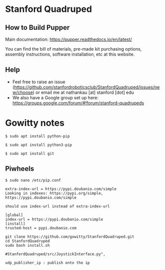 # Stanford Quadruped

## How to Build Pupper
Main documentation: https://pupper.readthedocs.io/en/latest/

You can find the bill of materials, pre-made kit purchasing options, assembly instructions, software installation, etc at this website.


## Help
- Feel free to raise an issue (https://github.com/stanfordroboticsclub/StanfordQuadruped/issues/new/choose) or email me at nathankau [at] stanford [dot] edu
- We also have a Google group set up here: https://groups.google.com/forum/#!forum/stanford-quadrupeds


# Gowitty notes
```shell
$ sudo apt install python-pip

$ sudo apt install python3-pip

$ sudo apt install git

```

## Piwheels
```shell
$ sudo nano /etc/pip.conf

extra-index-url = https://pypi.doubanio.com/simple
Looking in indexes: https://pypi.org/simple, https://pypi.doubanio.com/simple

should use index-url instead of extra-index-url

[global]
index-url = https://pypi.doubanio.com/simple
[install]
trusted-host = pypi.doubanio.com
```


```shell
git clone https://github.com/gowitty/StanfordQuadruped.git
cd StanfordQuadruped
sudo bash install.sh
```

```shell
#StanfordQuadruped/src/JoystickInterface.py",

udp_publisher_ip : publish onto the ip
```




